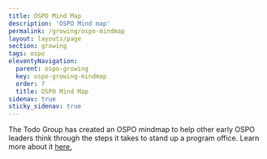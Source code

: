 ```yaml
---
title: OSPO Mind Map
description: 'OSPO Mind map'
permalink: /growing/ospo-mindmap
layout: layouts/page
section: growing
tags: ospo
eleventyNavigation:
  parent: ospo-growing
  key: ospo-growing-mindmap
  order: 7
  title: OSPO Mind Map
sidenav: true
sticky_sidenav: true
---
```


The Todo Group has created an OSPO mindmap to help other early OSPO leaders think through the steps it takes to stand up a program office.
Learn more about it [here.](https://ospomindmap.todogroup.org/)
